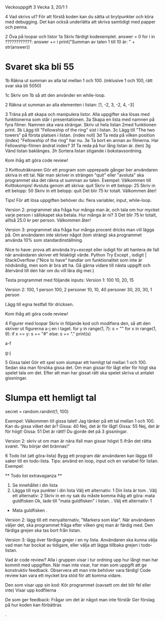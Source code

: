 Veckouppgift 3
Vecka 3, 20/1
1

4 Vad skrivs ut?
För att förstå koden kan du sätta ut brytpunkter och köra med debugging. Det kan också underlätta att skriva samtidigt med papper och penna.

2 Öva på loopar och listor
1a Skriv färdigt kodexemplet.
answer = 0
for i in ????????????:
    answer += i
print("Summan av talen 1 till 10 är: " + str(answer))
# Svaret ska bli 55

1b Räkna ut summan av alla tal mellan 1 och 100. (inklusive 1 och 100, rätt svar ska bli 5050)

1c Skriv om 1b så att den använder en while-loop.


2 Räkna ut summan av alla elementen i listan: [1, -2, 3, -2, 4, -3] 


3 Träna på att skapa och manipulera listor. Alla uppgifter ska lösas med funktionerna som står i presentationen.
3a Skapa en lista med namnen på fyra filmer. Namnen ska vara strängar. Skriv ut hela listan 2med funktionen print.
3b Lägg till "Fellowship of the ring" sist i listan.
3c Lägg till "The two towers" på första platsen i listan. (index noll)
3d Ta reda på vilken position (index) "Fellowship of the ring" har nu.
3e Ta bort en annan av filmerna. Har Fellowship-filmen ändrat index?
3f Ta reda på hur lång listan är. (len)
3g Vänd listan baklänges.
3h Sortera listan stigande i bokstavsordning.

Kom ihåg att göra code review!

3 Kvittouträknaren
Gör ett program som upprepade gånger ber användaren skriva in ett tal. När man skriver in strängen "quit" eller "avsluta" ska programmet ska det räkna ut summan av talen. Exempel:
Välkommen till Kvittokompis! Avsluta genom att skriva: quit
Skriv in ett belopp: 25
Skriv in ett belopp: 50
Skriv in ett belopp: quit
Det blir 75 kr totalt. Välkommen åter!

Tips! För att lösa uppgiften behöver du: flera variabler, input, while-loop.

Version 2: programmet ska fråga hur många man är, och tala om hur mycket varje person i sällskapet ska betala.
Hur många är ni? 3
Det blir 75 kr totalt, alltså 25.0 kr per person. Välkommen åter!

Version 3: programmet ska fråga hur många procent dricks man vill lägga på. Om användaren inte skriver något (tom sträng) ska programmet använda 10% som standardinställning.

Nice to have: prova att använda try+except eller isdigit för att hantera de fall när användaren skriver ett felaktigt värde. Python Try Except , isdigit | StackOverflow 
("Nice to have" handlar om funktionalitet som inte är nödvändig, men som är bra att ha. Gå gärna vidare till nästa uppgift och återvänd till den här om du vill lära dig mer.)

Testa programmet med följande inputs:
Version 1:
100
10, 20, 15

Version 2:
100, 1 person
100, 2 personer
10, 10, 40 personer
30, 20, 30, 1 person

Lägg till egna testfall för dricksen.

Kom ihåg att göra code review!

4 Figurer med loopar
Skriv in följande kod och modifiera den, så att den skriver ut figurerna a-j en i taget.
for y in range(1, 7):
    s = ""
    for x in range(1, 9):
        if x == y:
            s += "#"
        else:
            s += "."
    print(s)

a-f

g-j


5 Gissa talet
Gör ett spel som slumpar ett hemligt tal mellan 1 och 100. Sedan ska man försöka gissa det. Om man gissar för lågt eller för högt ska spelet tala om det. Efter att man har gissat rätt ska spelet skriva ut antalet gissningar.

# Slumpa ett hemligt tal
secret = random.randint(1, 100)

Exempel:
Välkommen till gissa talet! Jag tänker på ett tal mellan 1 och 100. Kan du gissa vilket det är?
Gissa: 40
Nej, det är för lågt!
Gissa: 55
Nej, det är för högt!
Gissa: 51
Det är rätt!! Du gjorde det på 3 gissningar.

Version 2: skriv ut om man är nära ifall man gissar högst 5 ifrån det rätta svaret.
"Nu börjar det brännas!"


6 Todo list (att göra-lista)
Bygg ett program där användaren kan lägga till saker till en todo-lista.
Tips: använd en loop, input och en variabel för listan.
Exempel:

** Todo list extravaganza **
1. Se innehållet i din lista
2. Lägga till nya punkter i din lista
Välj ett alternativ: 1
Din lista är tom
.
Välj ett alternativ: 2
Skriv in en ny sak du måste komma ihåg att göra: mata guldfisken
Ok, lade till "mata guldfisken" i listan.
.
Välj ett alternativ: 1
+ Mata guldfisken
.

Version 2: lägg till ett menyalternativ, "Markera som klar". När användaren väljer det, ska programmet fråga efter vilken grej man är färdig med. Den färdiga grejen ska tas bort från listan.

Version 3: lägg över färdiga grejer i en ny lista. Användaren ska kunna välja vad man har bockat av tidigare, eller välja att lägga tillbaka grejen i todo-listan.


Vad är code review?
Alla i gruppen visar i tur ordning upp hur långt man har kommit med uppgiften. När man inte visar, har man som uppgift att ge konstruktiv feedback. Observera att man inte behöver vara färdig! Code review kan vara ett mycket bra stöd för att komma vidare.

Den som visar upp sin kod:
Kör programmet (oavsett om det blir fel eller inte)
Visar upp kodfilerna

De som ger feedback:
Frågar om det är något man inte förstår
Ger förslag på hur koden kan förbättras

.
